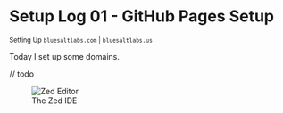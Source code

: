 # Setup Log 01 - GitHub Pages Setup
<small>Setting Up <code>bluesaltlabs.com</code> | <code>bluesaltlabs.us</code></small>

Today I set up some domains.

// todo

<!-- todo: figure out why this blows out the width of the container -->
<!-- ![The Zed IDE](https://imgur.com/CEstQAv.png) -->
<!--
  https://superuser.com/a/1238557/609991
  s =   90×  90 = Small Square
  b =  160× 160 = Big Square
  t =  160× 160 = Small Thumbnail
  m =  320× 320 = Medium Thumbnail
  l =  640× 640 = Large Thumbnail
  h = 1024×1024 = Huge Thumbnail
-->
<figure>
  <img src="https://imgur.com/CEstQAvh.png" alt="Zed Editor" style="display:block;max-width:800px;max-height:100%;" />
  <figcaption>The Zed IDE</figcaption>
</figure>
